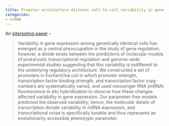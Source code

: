 ```yaml
---
title: Promoter architecture dictates cell-to-cell variability in gene expression
categories:
- ncRNA
---
```

An [interesting
paper](http://www.sciencemag.org/content/346/6216/1533.abstract) \-
<!--more-->

> Variability in gene expression among genetically identical cells has emerged
as a central preoccupation in the study of gene regulation; however, a divide
exists between the predictions of molecular models of prokaryotic
transcriptional regulation and genome-wide experimental studies suggesting
that this variability is indifferent to the underlying regulatory
architecture. We constructed a set of promoters in Escherichia coli in which
promoter strength, transcription factor binding strength, and transcription
factor copy numbers are systematically varied, and used messenger RNA (mRNA)
fluorescence in situ hybridization to observe how these changes affected
variability in gene expression. Our parameter-free models predicted the
observed variability; hence, the molecular details of transcription dictate
variability in mRNA expression, and transcriptional noise is specifically
tunable and thus represents an evolutionarily accessible phenotypic parameter.


